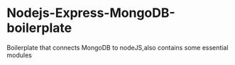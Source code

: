 # Nodejs-Express-MongoDB-boilerplate
Boilerplate that connects MongoDB to nodeJS,also contains some essential modules
